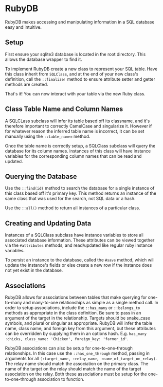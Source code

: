 # RubyDB
RubyDB makes accessing and manipulating information in a SQL database easy and intuitive.

## Setup
First ensure your sqlite3 database is located in the root directory. This allows the database wrapper to find it.

To implement RubyDB create a new class to represent your SQL table. Have this class inherit from `SQLClass`, and at the end of your new class's definition, call the `::finalize!` method to ensure attribute setter and getter methods are created.

That's it! You can now interact with your table via the new Ruby class.

## Class Table Name and Column Names
A SQLCLass subclass will infer its table based off its classname, and it's therefore important to correctly CamelCase and singularize it. However if for whatever reason the inferred table name is incorrect, it can be set manually using the `::table_name=` method.

Once the table name is correctly setup, a SQLClass subclass will query the database for its column names. Instances of this class will have instance variables for the corresponding column names that can be read and updated.

## Querying the Database
Use the `::find(id)` method to search the database for a single instance of this class based off it's primary key. This method returns an instance of the same class that was used for the search, not SQL data or a hash.

Use the `::all()` method to return all instances of a particular class.

## Creating and Updating Data
Instances of a SQLClass subclass have instance variables to store all associated database information. These attributes can be viewed together via the `#attributes` methods, and read/updated like regular ruby instance variables.

To persist an instance to the database, called the `#save` method, which will update the instance's fields or else create a new row if the instance does not yet exist in the database.

## Associations
RubyDB allows for associations between tables that make querying for one-to-many and many-to-one relationships as simple as a single method call. In order to setup associations, include the `::has_many` or `::belongs_to` methods as appropriate in the class definition. Be sure to pass in an argument of the target in the relationship. Targets should be snake_case symbols, and plural or singular as appropriate. RubyDB will infer the table name, class name, and foreign key from this argument, but these attributes can be overridden by supplying them in an options hash. E.g. `has_many :chicks, class_name: 'Chicken', foreign_key: 'farmer_id'`.

RubyDB associations can also be setup for one-to-one-through relationships. In this case use the `::has_one_through` method, passing in arguments for all `(:target_name, :relay_name, :name_of_target_on_relay)`. The relay name should match the association on the primary class. The name of the target on the relay should match the name of the target association on the relay. Both these associations must be setup for the one-to-one-through association to function.
